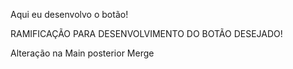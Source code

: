 Aqui eu desenvolvo o botão!

RAMIFICAÇÃO PARA DESENVOLVIMENTO DO BOTÃO DESEJADO!

Alteração na Main posterior Merge